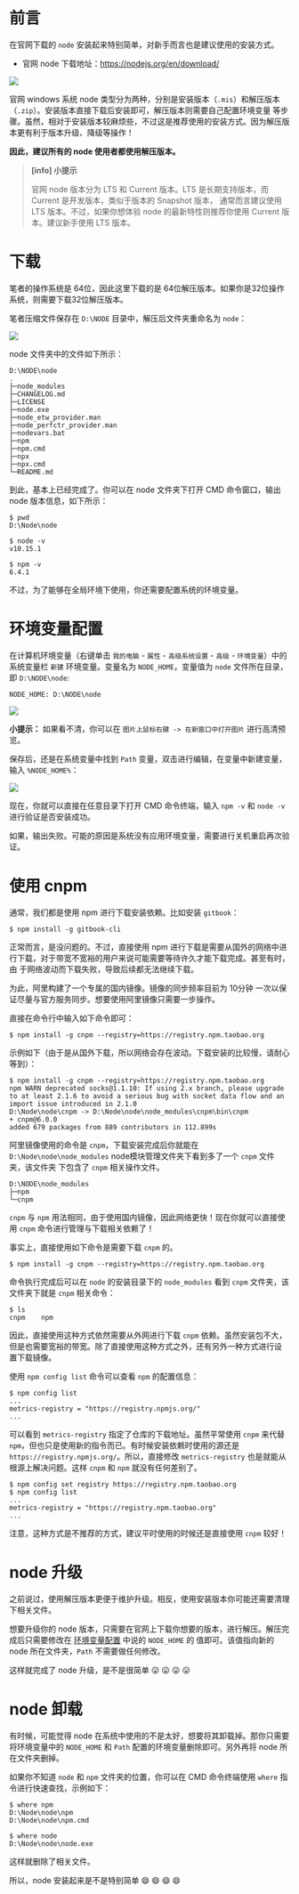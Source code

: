 # 前言

在官网下载的 `node` 安装起来特别简单，对新手而言也是建议使用的安装方式。

- 官网 node 下载地址：https://nodejs.org/en/download/

![](./_images/win-download.png)

官网 windows 系统 node 类型分为两种，分别是安装版本（`.mis`）和解压版本（`.zip`）。安装版本直接下载后安装即可，解压版本则需要自己配置环境变量
等步骤。虽然，相对于安装版本较麻烦些，不过这是推荐使用的安装方式。因为解压版本更有利于版本升级、降级等操作！

**因此，建议所有的 node 使用者都使用解压版本。**

> **[info] 小提示**
>
> 官网 node 版本分为 LTS 和 Current 版本。LTS 是长期支持版本，而 Current 是开发版本，类似于版本的 Snapshot 版本，
> 通常而言建议使用 LTS 版本。不过，如果你想体验 node 的最新特性则推荐你使用 Current 版本。建议新手使用 LTS 版本。

# 下载

笔者的操作系统是 64位，因此这里下载的是 64位解压版本。如果你是32位操作系统，则需要下载32位解压版本。

笔者压缩文件保存在 `D:\NODE` 目录中，解压后文件夹重命名为 `node`：

![](./_images/win-node-dir.png)

node 文件夹中的文件如下所示：

```
D:\NODE\node     
.  
├─node_modules    
├─CHANGELOG.md  
├─LICENSE
├─node.exe
├─node_etw_provider.man
├─node_perfctr_provider.man
├─nodevars.bat
├─npm
├─npm.cmd
├─npx
├─npx.cmd
└─README.md   
```

到此，基本上已经完成了。你可以在 node 文件夹下打开 CMD 命令窗口，输出 node 版本信息，如下所示：

```
$ pwd
D:\Node\node

$ node -v
v10.15.1

$ npm -v
6.4.1
```

不过，为了能够在全局环境下使用，你还需要配置系统的环境变量。

# 环境变量配置

在计算机环境变量（右键单击 `我的电脑` - `属性` - `高级系统设置` - `高级` - `环境变量`）中的系统变量栏 `新建` 环境变量。变量名为 `NODE_HOME`，变量值为 `node` 文件所在目录，即 `D:\NODE\node`:

```
NODE_HOME: D:\NODE\node
```

![](./_images/node-sys-env.png)

**小提示：** 如果看不清，你可以在 `图片上鼠标右键 -> 在新窗口中打开图片` 进行高清预览。

保存后，还是在系统变量中找到 `Path` 变量，双击进行编辑，在变量中新建变量，输入 `%NODE_HOME%`：

![](./_images/node-path-env.png)

现在，你就可以直接在任意目录下打开 CMD 命令终端，输入 `npm -v` 和 `node -v` 进行验证是否安装成功。

如果，输出失败。可能的原因是系统没有应用环境变量，需要进行关机重启再次验证。

# 使用 cnpm

通常，我们都是使用 npm 进行下载安装依赖。比如安装 `gitbook`：

```
$ npm install -g gitbook-cli
```

正常而言，是没问题的。不过，直接使用 npm 进行下载是需要从国外的网络中进行下载，对于带宽不宽裕的用户来说可能需要等待许久才能下载完成。甚至有时，由
于网络波动而下载失败，导致后续都无法继续下载。

为此，阿里构建了一个专属的国内镜像。镜像的同步频率目前为 10分钟 一次以保证尽量与官方服务同步。想要使用阿里镜像只需要一步操作。

直接在命令行中输入如下命令即可：

```
$ npm install -g cnpm --registry=https://registry.npm.taobao.org
```

示例如下（由于是从国外下载，所以网络会存在波动。下载安装的比较慢，请耐心等到）：

```
$ npm install -g cnpm --registry=https://registry.npm.taobao.org
npm WARN deprecated socks@1.1.10: If using 2.x branch, please upgrade to at least 2.1.6 to avoid a serious bug with socket data flow and an import issue introduced in 2.1.0
D:\Node\node\cnpm -> D:\Node\node\node_modules\cnpm\bin\cnpm
+ cnpm@6.0.0
added 679 packages from 889 contributors in 112.899s
```

阿里镜像使用的命令是 `cnpm`，下载安装完成后你就能在 `D:\Node\node\node_modules` node模块管理文件夹下看到多了一个 `cnpm` 文件夹，该文件夹
下包含了 `cnpm` 相关操作文件。

```
D:\NODE\node_modules       
├─npm 
└─cnpm
```

`cnpm` 与 `npm` 用法相同，由于使用国内镜像，因此网络更快！现在你就可以直接使用 `cnpm` 命令进行管理与下载相关依赖了！

<!--sec data-title="扩展" data-id="section0" data-show=true ces-->

事实上，直接使用如下命令是需要下载 `cnpm` 的。

```
$ npm install -g cnpm --registry=https://registry.npm.taobao.org
```

命令执行完成后可以在 `node` 的安装目录下的 `node_modules` 看到 `cnpm` 文件夹，该文件夹下就是 `cnpm` 相关命令：

```
$ ls
cnpm    npm
```

因此，直接使用这种方式依然需要从外网进行下载 `cnpm` 依赖。虽然安装包不大，但是也需要宽裕的带宽。除了直接使用这种方式之外，还有另外一种方式进行设
置下载镜像。

使用 `npm config list` 命令可以查看 `npm` 的配置信息：

```
$ npm config list
...
metrics-registry = "https://registry.npmjs.org/"
...
```

可以看到 `metrics-registry` 指定了仓库的下载地址。虽然平常使用 `cnpm` 来代替 `npm`，但也只是使用新的指令而已。有时候安装依赖时使用的源还是
`https://registry.npmjs.org/`。所以，直接修改 `metrics-registry` 也是就能从根源上解决问题。这样 `cnpm` 和 `npm` 就没有任何差别了。

```
$ npm config set registry https://registry.npm.taobao.org
$ npm config list
...
metrics-registry = "https://registry.npm.taobao.org"
...
```

注意，这种方式是不推荐的方式，建议平时使用的时候还是直接使用 `cnpm` 较好！

<!--endsec-->

# node 升级

之前说过，使用解压版本更便于维护升级。相反，使用安装版本你可能还需要清理下相关文件。

想要升级你的 node 版本，只需要在官网上下载你想要的版本，进行解压。解压完成后只需要修改在 [环境变量配置](#环境变量配置) 中说的 `NODE_HOME` 的
值即可。该值指向新的 node 所在文件夹，`Path` 不需要做任何修改。

这样就完成了 node 升级，是不是很简单 :stuck_out_tongue: :stuck_out_tongue: :stuck_out_tongue: :stuck_out_tongue:

# node 卸载

有时候，可能觉得 node 在系统中使用的不是太好，想要将其卸载掉。那你只需要将环境变量中的 `NODE_HOME` 和 `Path` 配置的环境变量删除即可。另外再将
node 所在文件夹删掉。

如果你不知道 `node` 和 `npm` 文件夹的位置，你可以在 CMD 命令终端使用 `where` 指令进行快速查找，示例如下：

```
$ where npm
D:\Node\node\npm
D:\Node\node\npm.cmd

$ where node
D:\Node\node\node.exe
```

这样就删除了相关文件。

所以，node 安装起来是不是特别简单 :smile: :smile: :smile: :smile: